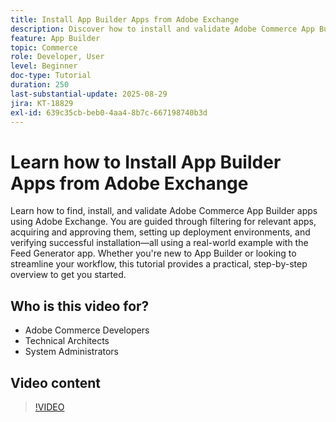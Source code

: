 ```yaml
---
title: Install App Builder Apps from Adobe Exchange
description: Discover how to install and validate Adobe Commerce App Builder apps using Adobe Exchange.
feature: App Builder
topic: Commerce
role: Developer, User
level: Beginner
doc-type: Tutorial
duration: 250
last-substantial-update: 2025-08-29
jira: KT-18829
exl-id: 639c35cb-beb0-4aa4-8b7c-667198740b3d
---
```

# Learn how to Install App Builder Apps from Adobe Exchange

Learn how to find, install, and validate Adobe Commerce App Builder apps using Adobe Exchange. You are guided through filtering for relevant apps, acquiring and approving them, setting up deployment environments, and verifying successful installation—all using a real-world example with the Feed Generator app. Whether you're new to App Builder or looking to streamline your workflow, this tutorial provides a practical, step-by-step overview to get you started.


## Who is this video for?

- Adobe Commerce Developers
- Technical Architects
- System Administrators

## Video content

>[!VIDEO](https://video.tv.adobe.com/v/3471513/?learn=on&enablevpops)
